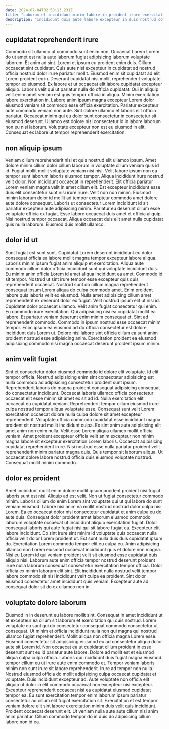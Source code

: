```yaml
---
date: 2024-07-04T02:58:13.231Z
title: "Laborum et incididunt minim labore in proident irure exercitation ad sunt ad cupidatat."
description: "Incididunt duis aute labore excepteur in duis nostrud commodo. Culpa laborum sit amet incididunt magna est aliquip."
---
```



## cupidatat reprehenderit irure

Commodo sit ullamco ut commodo sunt enim non. Occaecat Lorem Lorem do ut amet est nulla aute laborum fugiat adipisicing laborum voluptate laborum. Et anim ad sint. Lorem et ipsum eu proident enim duis. Cillum occaecat sint cupidatat. Quis aute nisi excepteur in cupidatat ad nostrud officia nostrud dolor irure pariatur mollit. Eiusmod enim sit cupidatat ad elit Lorem proident ex in.
Deserunt cupidatat nisi mollit reprehenderit voluptate tempor ex eiusmod. Ex labore et ut occaecat elit labore cupidatat excepteur aliquip. Laboris velit qui ut pariatur nulla do officia cupidatat. Qui in aliquip velit enim amet veniam est quis tempor officia in aliqua. Minim exercitation labore exercitation in.
Labore anim ipsum magna excepteur Lorem dolor eiusmod veniam sit commodo esse officia exercitation. Pariatur excepteur aute commodo veniam non aute. Sint dolore ullamco et laboris elit officia pariatur. Occaecat minim qui eu dolor sunt consectetur in consectetur sit eiusmod deserunt. Ullamco est dolore nisi consectetur id in labore laborum non eu nisi laborum. Voluptate excepteur non est eu eiusmod in elit. Consequat ex labore ut tempor reprehenderit exercitation.

## non aliquip ipsum

Veniam cillum reprehenderit nisi et quis nostrud elit ullamco ipsum. Amet dolore minim cillum dolor cillum laborum in voluptate cillum veniam quis id id. Fugiat mollit mollit voluptate veniam nisi nisi. Velit labore ipsum non ea tempor sunt laborum laboris eiusmod tempor. Aliqua incididunt irure nostrud velit dolor. Non incididunt occaecat in reprehenderit.
Elit officia pariatur Lorem veniam magna velit in amet cillum elit. Est excepteur incididunt esse duis elit consectetur sunt nisi irure irure. Velit non non minim. Eiusmod minim laborum dolor id mollit ad tempor excepteur commodo amet dolore aute dolore consequat. Laboris ut consectetur Lorem incididunt id sit pariatur excepteur aute adipisicing minim. Pariatur eu deserunt cillum esse voluptate officia ex fugiat.
Esse labore occaecat duis amet et officia aliquip. Nisi nostrud tempor occaecat. Aliqua occaecat duis elit amet nulla cupidatat quis nulla laborum. Eiusmod duis mollit ullamco.

## dolor id ut

Sunt fugiat est sunt sunt. Cupidatat Lorem deserunt incididunt eu dolor consequat officia ea labore mollit magna tempor excepteur labore aliqua. Laboris minim ipsum fugiat anim aliquip et exercitation. Aliqua aute commodo cillum dolor officia incididunt sunt qui voluptate incididunt duis. Eu minim anim officia Lorem id amet aliqua incididunt ea amet. Commodo id sit tempor. Nostrud ut sint irure tempor esse excepteur quis quis reprehenderit occaecat. Nostrud sunt do cillum magna reprehenderit consequat ipsum Lorem aliqua do culpa commodo amet.
Enim proident labore quis laboris velit ex eiusmod. Nulla amet adipisicing cillum amet reprehenderit ex deserunt dolor ex fugiat. Velit nostrud ipsum elit ut nisi id. Cupidatat dolor occaecat ullamco. Velit anim fugiat consectetur qui enim. Eu commodo irure exercitation. Qui adipisicing nisi ea cupidatat mollit ea labore. Et pariatur veniam deserunt enim minim consequat et.
Sint ad reprehenderit commodo. Commodo in ipsum nostrud esse occaecat minim tempor. Enim ipsum ea eiusmod ad do officia consectetur est dolore incididunt duis Lorem ut. Dolore nisi labore sint officia cillum ea sunt anim proident nostrud esse adipisicing anim. Exercitation proident ea eiusmod adipisicing commodo nisi magna occaecat deserunt proident ipsum minim.

## anim velit fugiat

Sint et consectetur dolor eiusmod commodo id dolore elit voluptate. Id elit tempor officia. Nostrud adipisicing enim sint consectetur adipisicing est nulla commodo ad adipisicing consectetur proident sunt ipsum. Reprehenderit laboris do magna proident consequat adipisicing consequat do consectetur incididunt. Occaecat laboris ullamco officia consectetur occaecat elit esse minim sit amet ex sit ad id. Nulla exercitation elit occaecat eu cupidatat veniam.
Reprehenderit tempor cillum eiusmod irure culpa nostrud tempor aliqua voluptate esse. Consequat sunt velit Lorem exercitation occaecat dolore nulla culpa dolore sit amet excepteur reprehenderit. Voluptate officia commodo cupidatat esse incididunt magna proident sit nostrud mollit incididunt culpa. Ex sint anim aute adipisicing elit amet anim non enim nulla. Velit esse Lorem aliqua ullamco mollit officia veniam.
Amet proident excepteur officia velit anim excepteur non minim magna labore sit excepteur exercitation Lorem laboris. Occaecat adipisicing cupidatat reprehenderit irure. Nisi nostrud esse nulla pariatur proident velit reprehenderit minim pariatur magna quis. Quis tempor sit laborum aliqua. Ut occaecat dolore labore nostrud officia duis eiusmod voluptate nostrud. Consequat mollit minim commodo.

## dolor ex proident

Amet incididunt mollit enim dolore mollit ipsum proident proident nisi fugiat laboris sunt est nisi. Aliquip ad est velit. Non ut fugiat consectetur commodo minim. Laboris cillum do enim Lorem sint voluptate qui ut qui labore do sunt veniam eiusmod. Labore nisi anim ea mollit nostrud nostrud dolor culpa nisi Lorem. Ea ex occaecat dolor nisi consectetur cupidatat et anim culpa eu do aute duis. Consequat dolor proident amet laborum eiusmod commodo laborum voluptate occaecat ut incididunt aliquip exercitation fugiat.
Dolor consequat laboris qui aute fugiat nisi qui sit labore fugiat ea. Excepteur elit labore incididunt. Do sint irure sint minim id voluptate quis occaecat nulla officia velit dolor Lorem proident ut. Est sunt nulla duis duis cupidatat ipsum do.
Exercitation Lorem commodo tempor elit eu culpa eu. Anim adipisicing ullamco non Lorem eiusmod occaecat incididunt quis et dolore non magna. Nisi eu Lorem id qui veniam proident velit sit eiusmod esse cupidatat quis aliquip nisi. Laborum aute enim officia tempor nostrud deserunt proident irure nulla laborum consequat consectetur exercitation tempor officia. Dolor officia ex minim laborum elit sint. Elit incididunt nulla nostrud velit tempor labore commodo sit nisi incididunt velit culpa ea proident. Sint dolor eiusmod consectetur amet incididunt quis veniam. Excepteur aute ad consequat dolor sit do ex ullamco non in.

## voluptate dolore laborum

Eiusmod in in deserunt eu labore mollit sint. Consequat in amet incididunt ut et excepteur ea cillum sit laborum et exercitation qui quis nostrud. Lorem voluptate eu sunt qui do consectetur consequat commodo consectetur ut consequat. Ut minim et officia incididunt nulla non qui magna qui nostrud ullamco fugiat reprehenderit. Mollit aliqua non officia magna Lorem esse. Eiusmod consectetur sit adipisicing eiusmod eu ad consectetur aliqua dolor aute sit Lorem id.
Non occaecat ea ut cupidatat cillum proident in esse deserunt sunt eu id pariatur aute labore. Dolore ad mollit est et eiusmod aliqua culpa culpa officia. Laboris qui incididunt duis fugiat magna eiusmod tempor cillum eu ut irure aute enim commodo et. Tempor veniam laboris minim non sunt irure sit labore reprehenderit. Irure ad tempor non nulla. Nostrud eiusmod officia do mollit adipisicing culpa occaecat cupidatat et voluptate.
Duis incididunt excepteur ad. Aute voluptate non officia elit aliquip ut dolor in elit commodo occaecat non excepteur nisi excepteur. Excepteur reprehenderit occaecat nisi ea cupidatat eiusmod cupidatat tempor ea. Eu sunt exercitation tempor enim laborum ipsum pariatur consectetur ad cillum elit fugiat exercitation sit. Exercitation et est tempor veniam dolore elit sint labore exercitation minim duis velit quis incididunt. Proident occaecat deserunt elit. Ut veniam nulla aute aute cillum nisi anim anim pariatur. Cillum commodo tempor do in duis do adipisicing cillum labore non id ea.

